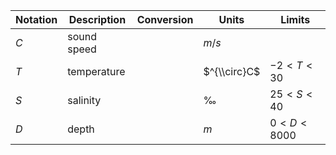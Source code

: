 Notation | Description | Conversion | Units | Limits
--- | --- | --- | --- | ---
$C$ | sound speed | | $m/s$
$T$ | temperature | | $^{\\circ}C$ | $-2 < T < 30$
$S$ | salinity    | | $‰$ | $25 < S < 40$
$D$ | depth       | | $m$ | $0 < D < 8000$
